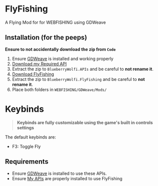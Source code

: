 # FlyFishing
A Flying Mod for for WEBFISHING using GDWeave

## Installation (for the peeps)
**Ensure to not accidentally download the zip from `Code`**
1. Ensure [GDWeave](https://github.com/NotNite/GDWeave) is installed and working properly
2. [Download my Required API](https://github.com/BlueberryWolf/APIs/releases/latest/download/BlueberryWolfi.APIs.zip)
3. Extract the zip to `BlueberryWolfi.APIs` and be careful to **not rename it**.
4. [Download FlyFishing](https://github.com/BlueberryWolf/Flyfishing/releases/latest/download/BlueberryWolfi.Flyfishing.zip)
5. Extract the zip to `BlueberryWolfi.FlyFishing` and be careful to **not rename it**.
6. Place both folders in `WEBFISHING/GDWeave/Mods/`

# Keybinds
> **Keybinds are fully customizable using the game's built in controls settings**

The default keybinds are:
* F3: Toggle Fly

## Requirements
* Ensure [GDWeave](https://github.com/NotNite/GDWeave) is installed to use these APIs.
* Ensure [My APIs](https://github.com/BlueberryWolf/APIs/releases/latest/download/BlueberryWolfi.APIs.zip) are properly installed to use FlyFishing
